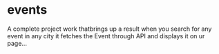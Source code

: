 # events
A complete project work thatbrings up a result when you search for any event in any city it fetches the Event through API and displays it on ur page...
